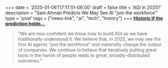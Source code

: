 +++
date = '2025-01-06T17:17:51-06:00'
draft = false
title = 'AGI in 2025&quest;'
description = "Sam Altman Predicts We May See AI "join the workforce"'
type = 'post'
tags = ["news-link", "ai", "tech", "history"]
+++
[**Historic if the prediction holds...**](https://blog.samaltman.com/reflections)

> "We are now confident we know how to build AGI as we have traditionally understood it. We believe that, in 2025, we may see the first AI agents “join the workforce” and materially change the output of companies. We continue to believe that iteratively putting great tools in the hands of people leads to great, broadly-distributed outcomes."